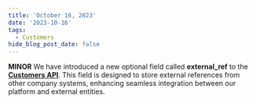 ```yaml
---
title: 'October 16, 2023'
date: '2023-10-16'
tags:
  - Customers
hide_blog_post_date: false
---
```


**MINOR** We have introduced a new optional field called **external\_ref** to the **[Customers API](https://elasticpath.dev/docs/commerce-cloud/customer-management/customer-managment-api/customer-management-api-overview)**. This field is designed to store external references from other company systems, enhancing seamless integration between our platform and external entities.
